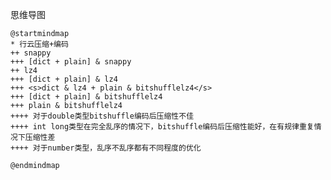 <!--
 * @FilePath: /东方国信工作资料/带有bitshuffle编码压缩调研/对于行云使用bitshuffle编码的想法.md
 * @Author: harpseal
 * @Date: 2023-02-17 16:57:36
 * @LastEditTime: 2023-02-28 10:30:19
 * @email: 844291270@qq.com
-->
思维导图
```plantuml
@startmindmap
* 行云压缩+编码
++ snappy
+++ [dict + plain] & snappy
++ lz4
+++ [dict + plain] & lz4
+++ <s>dict & lz4 + plain & bitshufflelz4</s>
+++ [dict + plain] & bitshufflelz4
+++ plain & bitshufflelz4
++++ 对于double类型bitshuffle编码后压缩性不佳
++++ int long类型在完全乱序的情况下，bitshuffle编码后压缩性能好，在有规律重复情况下压缩性差
++++ 对于number类型，乱序不乱序都有不同程度的优化

@endmindmap
```
<br>